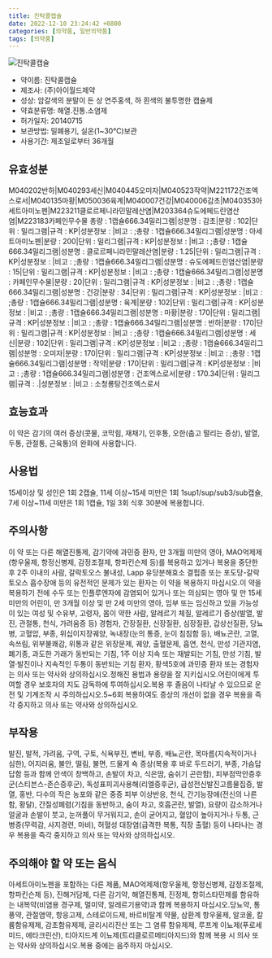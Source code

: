 ```yaml
---
title: 진탁콜캡슐
date: 2022-12-10 23:24:42 +0800
categories: [의약품, 일반의약품]
tags: [의약품]
---
```

![진탁콜캡슐](https://nedrug.mfds.go.kr/pbp/cmn/itemImageDownload/147426883768200111)

- 약이름: 진탁콜캡슐
- 제조사: (주)아이월드제약
- 성상: 암갈색의 분말이 든 상 연주홍색, 하 흰색의 불투명한 캡슐제
- 약효분류명: 해열.진통.소염제
- 허가일자: 20140715
- 보관방법: 밀폐용기, 실온(1~30℃)보관
- 사용기간: 제조일로부터 36개월
## 유효성분
M040202반하|M040293세신|M040445오미자|M040523작약|M221172건조엑스로서|M040135마황|M050036육계|M040007건강|M040006감초|M040353아세트아미노펜|M223211클로르페니라민말레산염|M203364슈도에페드린염산염|M223183카페인무수물
총량 : 1캡슐666.34밀리그램|성분명 : 감초|분량 : 102|단위 : 밀리그램|규격 : KP|성분정보 : |비고 : ;총량 : 1캡슐666.34밀리그램|성분명 : 아세트아미노펜|분량 : 200|단위 : 밀리그램|규격 : KP|성분정보 : |비고 : ;총량 : 1캡슐666.34밀리그램|성분명 : 클로르페니라민말레산염|분량 : 1.25|단위 : 밀리그램|규격 : KP|성분정보 : |비고 : ;총량 : 1캡슐666.34밀리그램|성분명 : 슈도에페드린염산염|분량 : 15|단위 : 밀리그램|규격 : KP|성분정보 : |비고 : ;총량 : 1캡슐666.34밀리그램|성분명 : 카페인무수물|분량 : 20|단위 : 밀리그램|규격 : KP|성분정보 : |비고 : ;총량 : 1캡슐666.34밀리그램|성분명 : 건강|분량 : 34|단위 : 밀리그램|규격 : KP|성분정보 : |비고 : ;총량 : 1캡슐666.34밀리그램|성분명 : 육계|분량 : 102|단위 : 밀리그램|규격 : KP|성분정보 : |비고 : ;총량 : 1캡슐666.34밀리그램|성분명 : 마황|분량 : 170|단위 : 밀리그램|규격 : KP|성분정보 : |비고 : ;총량 : 1캡슐666.34밀리그램|성분명 : 반하|분량 : 170|단위 : 밀리그램|규격 : KP|성분정보 : |비고 : ;총량 : 1캡슐666.34밀리그램|성분명 : 세신|분량 : 102|단위 : 밀리그램|규격 : KP|성분정보 : |비고 : ;총량 : 1캡슐666.34밀리그램|성분명 : 오미자|분량 : 170|단위 : 밀리그램|규격 : KP|성분정보 : |비고 : ;총량 : 1캡슐666.34밀리그램|성분명 : 작약|분량 : 170|단위 : 밀리그램|규격 : KP|성분정보 : |비고 : ;총량 : 1캡슐666.34밀리그램|성분명 : 건조엑스로서|분량 : 170.34|단위 : 밀리그램|규격 : .|성분정보 : |비고 : 소청룡탕건조엑스로서
## 효능효과
이 약은 감기의 여러 증상(콧물, 코막힘, 재채기, 인후통, 오한(춥고 떨리는 증상), 발열, 두통, 관절통, 근육통)의 완화에 사용합니다.
## 사용법
15세이상 및 성인은 1회 2캡슐, 11세 이상~15세 미만은 1회 1sup1/sup/sub3/sub캡슐, 7세 이상~11세 미만은 1회 1캡슐, 1일 3회 식후 30분에 복용합니다.
## 주의사항
이 약 또는 다른 해열진통제, 감기약에 과민증 환자, 만 3개월 미만의 영아, MAO억제제(항우울제, 항정신병제, 감정조절제, 항파킨슨제 등)를 복용하고 있거나 복용을 중단한 후 2주 이내의 사람, 갈락토오스 불내성, Lapp 유당분해효소 결핍증 또는 포도당-갈락토오스 흡수장애 등의 유전적인 문제가 있는 환자는 이 약을 복용하지 마십시오.이 약을 복용하기 전에 수두 또는 인플루엔자에 감염되어 있거나 또는 의심되는 영아 및 만 15세 미만의 어린이, 만 3개월 이상 및 만 2세 미만의 영아, 임부 또는 임신하고 있을 가능성이 있는 여성 및 수유부, 고령자, 몸이 약한 사람, 알레르기 체질, 알레르기 증상(발열, 발진, 관절통, 천식, 가려움증 등) 경험자, 간장질환, 신장질환, 심장질환, 갑상선질환, 당뇨병, 고혈압, 부종, 위십이지장궤양, 녹내장(눈의 통증, 눈이 침침함 등), 배뇨곤란, 고열, 속쓰림, 위부불쾌감, 위통과 같은 위장문제, 궤양, 출혈문제, 흡연, 천식, 만성 기관지염, 폐기종, 과도한 가래가 동반되는 기침, 1주 이상 지속 또는 재발되는 기침, 만성 기침, 발열·발진이나 지속적인 두통이 동반되는 기침 환자, 황색5호에 과민증 환자 또는 경험자는 의사 또는 약사와 상의하십시오.정해진 용법과 용량을 잘 지키십시오.어린이에게 투여할 경우 보호자의 지도 감독하에 투여하십시오.복용 후 졸음이 나타날 수 있으므로 운전 및 기계조작 시 주의하십시오.5~6회 복용하여도 증상의 개선이 없을 경우 복용을 즉각 중지하고 의사 또는 약사와 상의하십시오.
## 부작용
발진, 발적, 가려움, 구역, 구토, 식욕부진, 변비, 부종, 배뇨곤란, 목마름(지속적이거나 심한), 어지러움, 불안, 떨림, 불면, 드물게 쇽 증상(복용 후 바로 두드러기, 부종, 가슴답답함 등과 함께 안색이 창백하고, 손발이 차고, 식은땀, 숨쉬기 곤란함), 피부점막안증후군(스티븐스-존슨증후군), 독성표피괴사용해(리엘증후군), 급성전신발진고름물집증, 발열, 홍반, 다수의 작은 농포와 같은 중증 피부 이상반응, 천식, 간기능장애(전신의 나른함, 황달), 간질성폐렴(기침을 동반하고, 숨이 차고, 호흡곤란, 발열), 요량이 감소하거나 얼굴과 손발이 붓고, 눈꺼풀이 무거워지고, 손이 굳어지고, 혈압이 높아지거나 두통, 근병증(무력감, 사지경련, 마비), 허혈성 대장염(급격한 복통, 직장 출혈) 등이 나타나는 경우 복용을 즉각 중지하고 의사 또는 약사와 상의하십시오.
## 주의해야 할 약 또는 음식
아세트아미노펜을 포함하는 다른 제품, MAO억제제(항우울제, 항정신병제, 감정조절제, 항파킨슨제 등), 진해거담제, 다른 감기약, 해열진통제, 진정제, 항히스타민제를 함유하는 내복약(비염용 경구제, 멀미약, 알레르기용약)과 함께 복용하지 마십시오.당뇨약, 통풍약, 관절염약, 항응고제, 스테로이드제, 바르비탈계 약물, 삼환계 항우울제, 알코올, 칼륨함유제제, 감초함유제제, 글리시리진산 또는 그 염류 함유제제, 루프계 이뇨제(푸로세미드, 에타크린산), 티아지드계 이뇨제(트리클로르메티아지드)와 함께 복용 시 의사 또는 약사와 상의하십시오.복용 중에는 음주하지 마십시오.
